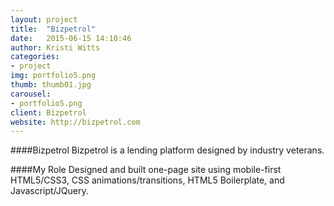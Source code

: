 ```yaml
---
layout: project
title:  "Bizpetrol"
date:   2015-06-15 14:10:46
author: Kristi Witts
categories:
- project
img: portfolio5.png
thumb: thumb01.jpg
carousel:
- portfolio5.png
client: Bizpetrol
website: http://bizpetrol.com
---
```

####Bizpetrol
Bizpetrol is a lending platform designed by industry veterans.

####My Role
Designed and built one-page site using mobile-first HTML5/CSS3, CSS animations/transitions, HTML5 Boilerplate, and Javascript/JQuery.
